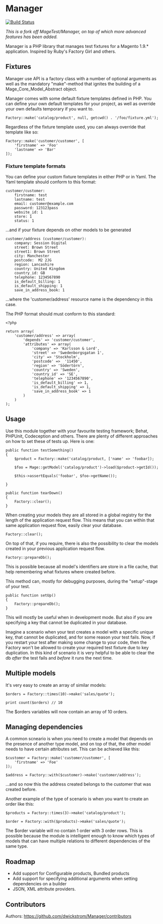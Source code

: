 Manager
===

[![Build Status](https://travis-ci.org/dwickstrom/Manager.svg?branch=v1.0.2)](https://travis-ci.org/dwickstrom/Manager)

*This is a fork off MageTest/Manager, on top of which more advanced features has been added.*

Manager is a PHP library that manages test fixtures for a Magento 1.9.* application. Inspired by Ruby's Factory Girl and others.

Fixtures
---
Manager use API is a factory class with a number of optional arguments as well as the mandatory "make"-method that ignites the building of a Mage_Core_Model_Abstract object.

Manager comes with some default fixture templates defined in PHP. You can define your own default templates for your project, as well as override your own defaults temporary if you want to.

	Factory::make('catalog/product', null, getcwd() . '/foo/fixture.yml');

Regardless of the fixture template used, you can always override that template like so:

	Factory::make('customer/customer', [
		'firstname' => 'Foo'
		'lastname' => 'Bar'
	]);

### Fixture template formats
You can define your custom fixture templates in either PHP or in Yaml. The Yaml template should conform to this format:

	customer/customer:
    	firstname: test
    	lastname: test
	    email: customer@example.com
    	password: 123123pass
	    website_id: 1
    	store: 1
	    status: 1

...and if your fixture depends on other models to be generated

	customer/address (customer/customer):
		company: Session Digital
    	street: Brown Street
    	street1: Brown Street
    	city: Manchester
    	postcode:  M2 2JG
    	region: Lancashire
    	country: United Kingdom
    	country_id: GB
    	telephone: 1234567890
    	is_default_billing: 1
    	is_default_shipping: 1
    	save_in_address_book: 1

...where the 'customer/address' resource name is the dependency in this case.

The PHP format should must conform to this standard:

	<?php

	return array(
    	'customer/address' => array(
        	'depends' => 'customer/customer',
	        'attributes' => array(
            	'company' => 'Karlsson & Lord',
	            'street' => 'Swedenborgsgatan 1',
    	        'city' => 'Stockholm',
        	    'postcode' =>  '11450',
            	'region' => 'Södertörn',
	            'country' => 'Sweden',
    	        'country_id' => 'SE',
        	    'telephone' => '1234567890',
            	'is_default_billing' => 1,
	            'is_default_shipping' => 1,
    	        'save_in_address_book' => 1
	        )
    	)
	);

Usage
---
Use this module together with your favourite testing framework; Behat, PHPUnit, Codeception and others. There are plenty of different approaches on how to set these of tests up. Here is one:

	public function testSomething()
	{
		$product = Factory::make('catalog/product, ['name' => 'foobar]);

		$foo = Mage::getModel('catalog/product')->load($product->getId());

		$this->assertEquals('foobar', $foo->getName());

	}

	public function tearDown()
	{
		Factory::clear();
	}

When creating your models they are all stored in a global registry for the length of the application request flow. This means that you can within that same application request flow, easily clear your database.

	Factory::clear();

On top of that, if you require, there is also the possibility to clear the models created in your previous application request flow.

	Factory::prepareDb();

This is possible because all model's identifiers are store in a file cache, that help remembering what fixtures where created before.

This method can, mostly for debugging purposes, during the "setup"-stage of your test.

	public function setUp()
	{
		Factory::prepareDb();
	}

This will mostly be useful when in development mode. But also if you are specifying a key that cannot be duplicated in your database.

Imagine a scenario when your test creates a model with a specific unique key, that cannot be duplicated, and for some reason your test fails. Now, if you restart your test after making some change to your code, then the Factory won't be allowed to create your required test fixture due to key duplication. In this kind of scenario it is very helpful to be able to clear the db *after* the test fails and *before* it runs the next time.

Multiple models
---
It's very easy to create an array of similar models:

	$orders = Factory::times(10)->make('sales/quote');

	print count($orders) // 10

The $orders variables will now contain an array of 10 orders.

Managing dependencies
---
A common scneario is when you need to create a model that depends on the presence of another type model, and on top of that, the other model needs to have certain attributes set. This can be achieved like this:

	$customer = Factory::make('customer/customer', [
		'firstname' => 'Foe'
	]);

	$address = Factory::with($customer)->make('customer/address');

...and so now this the address created belongs to the customer that was created before.

Another example of the type of scenario is when you want to create an order like this:

	$products = Factory::times(3)->make('catalog/product');

	$order = Factory::with($products)->make('sales/quote');

The $order variable will no contain 1 order with 3 order rows. This is possible because the module is intelligent enough to know which types of models that can have multiple relations to different dependencies of the same type.

Roadmap
---
- Add support for Configurable products, Bundled products
- Add support for specifying additional arguments when setting dependencies on a builder
- JSON, XML attribute providers.

Contributors
---
Authors: https://github.com/dwickstrom/Manager/contributors
